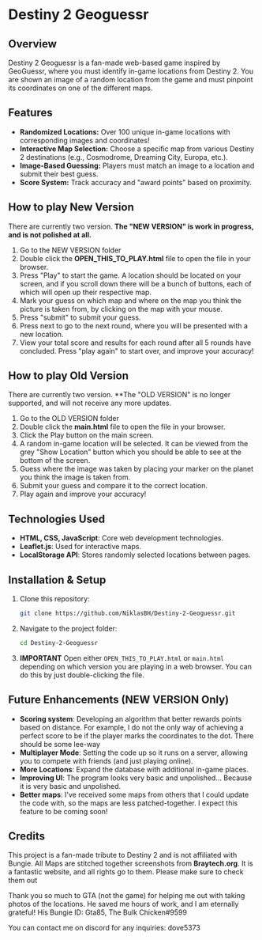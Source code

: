 # Destiny 2 Geoguessr

## Overview
Destiny 2 Geoguessr is a fan-made web-based game inspired by GeoGuessr, where you must identify in-game locations from Destiny 2. You are shown an image of a random location from the game and must pinpoint its coordinates on one of the different maps.

## Features
- **Randomized Locations:** Over 100 unique in-game locations with corresponding images and coordinates!
- **Interactive Map Selection:** Choose a specific map from various Destiny 2 destinations (e.g., Cosmodrome, Dreaming City, Europa, etc.).
- **Image-Based Guessing:** Players must match an image to a location and submit their best guess.
- **Score System:** Track accuracy and "award points" based on proximity.

## How to play New Version
There are currently two version. **The "NEW VERSION" is work in progress, and is not polished at all.**
1. Go to the NEW VERSION folder
2. Double click the **OPEN_THIS_TO_PLAY.html** file to open the file in your browser.
3. Press "Play" to start the game. A location should be located on your screen, and if you scroll down there will be a bunch of buttons, each of which will open up their respective map.
4. Mark your guess on which map and where on the map you think the picture is taken from, by clicking on the map with your mouse.
5. Press "submit" to submit your guess.
6. Press next to go to the next round, where you will be presented with a new location.
7. View your total score and results for each round after all 5 rounds have concluded. Press "play again" to start over, and improve your accuracy! 

## How to play Old Version
There are currently two version. **The "OLD VERSION" is no longer supported, and will not receive any more updates.
1. Go to the OLD VERSION folder
2. Double click the **main.html** file to open the file in your browser.
3. Click the Play button on the main screen.
4. A random in-game location will be selected. It can be viewed from the grey "Show Location" button which you should be able to see at the bottom of the screen.
5. Guess where the image was taken by placing your marker on the planet you think the image is taken from.
6. Submit your guess and compare it to the correct location.
7. Play again and improve your accuracy!


## Technologies Used
- **HTML, CSS, JavaScript**: Core web development technologies.
- **Leaflet.js**: Used for interactive maps.
- **LocalStorage API**: Stores randomly selected locations between pages.

## Installation & Setup
1. Clone this repository:
   ```sh
   git clone https://github.com/NiklasBH/Destiny-2-Geoguessr.git
   ```
2. Navigate to the project folder:
   ```sh
   cd Destiny-2-Geoguessr
   ```
3. **IMPORTANT** Open either `OPEN_THIS_TO_PLAY.html` or `main.html` depending on which version you are playing in a web browser. You can do this by just double-clicking the file.

## Future Enhancements (NEW VERSION Only)
- **Scoring system**: Developing an algorithm that better rewards points based on distance. For example, I do not the only way of achieving a perfect score to be if the player marks the coordinates to the dot. There should be some lee-way
- **Multiplayer Mode**: Setting the code up so it runs on a server, allowing you to compete with friends (and just playing online).
- **More Locations**: Expand the database with additional in-game places.
- **Improving UI**: The program looks very basic and unpolished... Because it is very basic and unpolished.
- **Better maps**: I've received some maps from others that I could update the code with, so the maps are less patched-together. I expect this feature to be coming soon!

## Credits
This project is a fan-made tribute to Destiny 2 and is not affiliated with Bungie.
All Maps are stitched together screenshots from **Braytech.org**. It is a fantastic website, and all rights go to them. Please make sure to check them out

Thank you so much to GTA (not the game) for helping me out with taking photos of the locations. He saved me hours of work, and I am eternally grateful!
His Bungie ID: Gta85, The Bulk Chicken#9599


You can contact me on discord for any inquiries: dove5373
